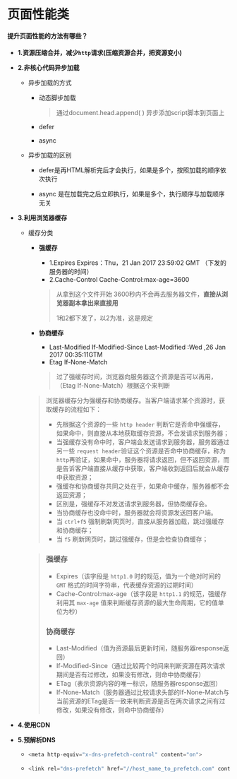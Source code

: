 # 页面性能类

#### 提升页面性能的方法有哪些？



+ **1.资源压缩合并，减少`http`请求(压缩资源合并，把资源变小)**

+ **2.非核心代码异步加载**

  - 异步加载的方式

    - 动态脚步加载

      > 通过document.head.append( ) 异步添加script脚本到页面上

    - defer

    - async

  - 异步加载的区别

    - defer是再HTML解析完后才会执行，如果是多个，按照加载的顺序依次执行

    - async 是在加载完之后立即执行，如果是多个，执行顺序与加载顺序无关

    

+ **3.利用浏览器缓存**

  + 缓存分类

    - **强缓存**

      - 1.Expires  Expires：Thu，21 Jan 2017 23:59:02 GMT （下发的服务器的时间）
      - 2.Cache-Control Cache-Control:max-age=3600

      > 从拿到这个文件开始 3600秒内不会再去服务器文件，**直接从浏览器副本拿出来直接用**
      >
      > 1和2都下发了，以2为准，这是规定

    - **协商缓存**

      - Last-Modified If-Modified-Since Last-Modified :Wed ,26 Jan 2017 00:35:11GTM 
      - Etag If-None-Match

      > 过了强缓存时间，浏览器向服务器这个资源是否可以再用，（Etag If-None-Match）根据这个来判断

    > 浏览器缓存分为强缓存和协商缓存。当客户端请求某个资源时，获取缓存的流程如下：
    >
    > - 先根据这个资源的一些 `http header` 判断它是否命中强缓存，如果命中，则直接从本地获取缓存资源，不会发请求到服务器；
    > - 当强缓存没有命中时，客户端会发送请求到服务器，服务器通过另一些 `request header`验证这个资源是否命中协商缓存，称为 `http`再验证，如果命中，服务器将请求返回，但不返回资源，而是告诉客户端直接从缓存中获取，客户端收到返回后就会从缓存中获取资源；
    > - 强缓存和协商缓存共同之处在于，如果命中缓存，服务器都不会返回资源；
    > - 区别是，强缓存不对发送请求到服务器，但协商缓存会。
    > - 当协商缓存也没命中时，服务器就会将资源发送回客户端。
    > - 当 `ctrl+f5` 强制刷新网页时，直接从服务器加载，跳过强缓存和协商缓存；
    > - 当 `f5` 刷新网页时，跳过强缓存，但是会检查协商缓存；

    > ### 强缓存
    >
    > - Expires（该字段是 `http1.0` 时的规范，值为一个绝对时间的 `GMT` 格式的时间字符串，代表缓存资源的过期时间）
    > - Cache-Control:max-age（该字段是 `http1.1` 的规范，强缓存利用其 `max-age` 值来判断缓存资源的最大生命周期，它的值单位为秒）
    >
    > ### 协商缓存
    >
    > - Last-Modified（值为资源最后更新时间，随服务器response返回）
    > - If-Modified-Since（通过比较两个时间来判断资源在两次请求期间是否有过修改，如果没有修改，则命中协商缓存）
    > - ETag（表示资源内容的唯一标识，随服务器response返回）
    > - If-None-Match（服务器通过比较请求头部的If-None-Match与当前资源的ETag是否一致来判断资源是否在两次请求之间有过修改，如果没有修改，则命中协商缓存）

+ **4.使用CDN**

+ **5.预解析DNS**

  - ```javascript
    <meta http-equiv="x-dns-prefetch-control" content="on">
    ```

  - ```javascript
    <link rel="dns-prefetch" href="//host_name_to_prefetch.com" content="on">
    ```

